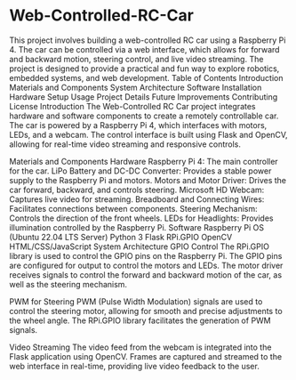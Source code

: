 # Web-Controlled-RC-Car
This project involves building a web-controlled RC car using a Raspberry Pi 4. The car can be controlled via a web interface, which allows for forward and backward motion, steering control, and live video streaming. The project is designed to provide a practical and fun way to explore robotics, embedded systems, and web development.
Table of Contents
Introduction
Materials and Components
System Architecture
Software Installation
Hardware Setup
Usage
Project Details
Future Improvements
Contributing
License
Introduction
The Web-Controlled RC Car project integrates hardware and software components to create a remotely controllable car. The car is powered by a Raspberry Pi 4, which interfaces with motors, LEDs, and a webcam. The control interface is built using Flask and OpenCV, allowing for real-time video streaming and responsive controls.

Materials and Components
Hardware
Raspberry Pi 4: The main controller for the car.
LiPo Battery and DC-DC Converter: Provides a stable power supply to the Raspberry Pi and motors.
Motors and Motor Driver: Drives the car forward, backward, and controls steering.
Microsoft HD Webcam: Captures live video for streaming.
Breadboard and Connecting Wires: Facilitates connections between components.
Steering Mechanism: Controls the direction of the front wheels.
LEDs for Headlights: Provides illumination controlled by the Raspberry Pi.
Software
Raspberry Pi OS (Ubuntu 22.04 LTS Server)
Python 3
Flask
RPi.GPIO
OpenCV
HTML/CSS/JavaScript
System Architecture
GPIO Control
The RPi.GPIO library is used to control the GPIO pins on the Raspberry Pi. The GPIO pins are configured for output to control the motors and LEDs. The motor driver receives signals to control the forward and backward motion of the car, as well as the steering mechanism.

PWM for Steering
PWM (Pulse Width Modulation) signals are used to control the steering motor, allowing for smooth and precise adjustments to the wheel angle. The RPi.GPIO library facilitates the generation of PWM signals.

Video Streaming
The video feed from the webcam is integrated into the Flask application using OpenCV. Frames are captured and streamed to the web interface in real-time, providing live video feedback to the user.

